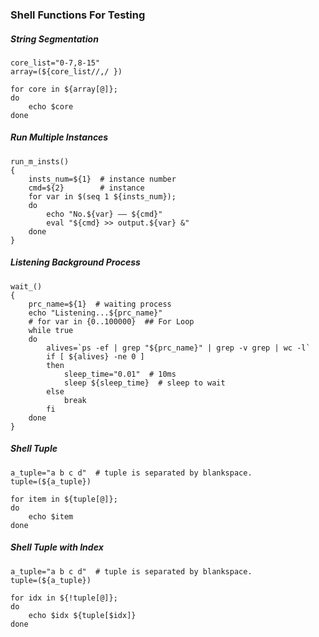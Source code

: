 ### Shell Functions For Testing

##### String Segmentation
```shell
core_list="0-7,8-15"
array=(${core_list//,/ })

for core in ${array[@]};
do
    echo $core
done
```

##### Run Multiple Instances
```shell
run_m_insts()
{
    insts_num=${1}  # instance number
    cmd=${2}        # instance
    for var in $(seq 1 ${insts_num});
    do
        echo "No.${var} —— ${cmd}"
        eval "${cmd} >> output.${var} &"
    done
}
```

##### Listening Background Process
```shell
wait_()
{
    prc_name=${1}  # waiting process
    echo "Listening...${prc_name}"
    # for var in {0..100000}  ## For Loop
    while true
    do
        alives=`ps -ef | grep "${prc_name}" | grep -v grep | wc -l`
        if [ ${alives} -ne 0 ]
        then
            sleep_time="0.01"  # 10ms
            sleep ${sleep_time}  # sleep to wait
        else
            break
        fi
    done
}
```

##### Shell Tuple
```shell
a_tuple="a b c d"  # tuple is separated by blankspace.
tuple=(${a_tuple})

for item in ${tuple[@]};
do
    echo $item
done
```

##### Shell Tuple with Index
```shell
a_tuple="a b c d"  # tuple is separated by blankspace.
tuple=(${a_tuple})

for idx in ${!tuple[@]};
do
    echo $idx ${tuple[$idx]}
done
```
